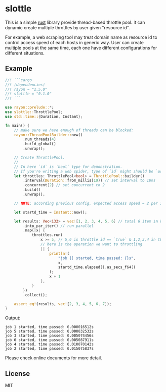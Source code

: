 # slottle

This is a simple [rust] library provide thread-based throttle pool. It can dynamic create multiple throttles by user given "resource id".

For example, a web scraping tool may treat domain name as resource id to control access speed of each hosts in generic way. User can create multiple pools at the same time, each one have different configurations for different situations.

[rust]: https://www.rust-lang.org/



## Example

````rust
//! ```cargo
//! [dependencies]
//! rayon = "1.5.0"
//! slottle = "0.1.0"
//! ```

use rayon::prelude::*;
use slottle::ThrottlePool;
use std::time::{Duration, Instant};

fn main() {
    // make sure we have enough of threads can be blocked:
    rayon::ThreadPoolBuilder::new()
        .num_threads(4)
        .build_global()
        .unwrap();

    // Create ThrottlePool.
    //
    // In here `id` is `bool` type for demonstration.
    // If you're writing a web spider, type of `id` might should be `url::Host`.
    let throttles: ThrottlePool<bool> = ThrottlePool::builder()
        .interval(Duration::from_millis(10)) // set interval to 10ms
        .concurrent(2) // set concurrent to 2
        .build()
        .unwrap();

    // NOTE: according previous config, expected access speed = 2 per 10ms = 1 per 5ms (in each throttle)

    let startd_time = Instant::now();

    let results: Vec<i32> = vec![1, 2, 3, 4, 5, 6] // total 6 item in here!
        .into_par_iter() // run parallel
        .map(|x| {
            throttles.run(
                x >= 5, // 5,6 in throttle id == `true` & 1,2,3,4 in throttle id == `false`
                // here is the operation we want to throttling
                || {
                    println!(
                        "job {} started, time passed: {}s",
                        x,
                        startd_time.elapsed().as_secs_f64()
                    );
                    x + 1
                },
            )
        })
        .collect();

    assert_eq!(results, vec![2, 3, 4, 5, 6, 7]);
}
````

Output:

```
job 1 started, time passed: 0.000016512s
job 5 started, time passed: 0.000032532s
job 3 started, time passed: 0.005074456s
job 6 started, time passed: 0.005087911s
job 4 started, time passed: 0.010070142s
job 2 started, time passed: 0.015075837s
```

Please check online documents for more detail.



## License

MIT
